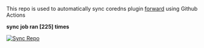 This repo is used to automatically sync coredns plugin [forward](https://github.com/QZLin/forward) using Github Actions

**sync job ran [225] times**

[![Sync Repo](https://github.com/QZLin/coredns-extract/actions/workflows/sync.yaml/badge.svg)](https://github.com/QZLin/coredns-extract/actions/workflows/sync.yaml)
